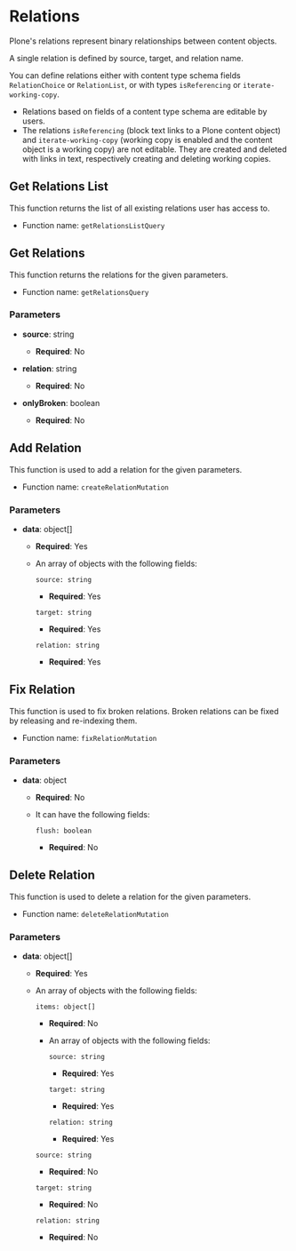 # Relations

Plone's relations represent binary relationships between content objects.

A single relation is defined by source, target, and relation name.

You can define relations either with content type schema fields `RelationChoice` or `RelationList`, or with types `isReferencing` or `iterate-working-copy`.

- Relations based on fields of a content type schema are editable by users.
- The relations `isReferencing` (block text links to a Plone content object) and `iterate-working-copy` (working copy is enabled and the content object is a working copy) are not editable.
  They are created and deleted with links in text, respectively creating and deleting working copies.

## Get Relations List

This function returns the list of all existing relations user has access to.

- Function name: `getRelationsListQuery`

## Get Relations

This function returns the relations for the given parameters.

- Function name: `getRelationsQuery`

### Parameters

- **source**: string

  - **Required**: No

- **relation**: string

  - **Required**: No

- **onlyBroken**: boolean

  - **Required**: No

## Add Relation

This function is used to add a relation for the given parameters.

- Function name: `createRelationMutation`

### Parameters

- **data**: object[]

  - **Required**: Yes
  - An array of objects with the following fields:

    `source: string`

    - **Required**: Yes

    `target: string`

    - **Required**: Yes

    `relation: string`

    - **Required**: Yes

## Fix Relation

This function is used to fix broken relations. Broken relations can be fixed by releasing and re-indexing them.

- Function name: `fixRelationMutation`

### Parameters

- **data**: object

  - **Required**: No
  - It can have the following fields:

    `flush: boolean`

    - **Required**: No

## Delete Relation

This function is used to delete a relation for the given parameters.

- Function name: `deleteRelationMutation`

### Parameters

- **data**: object[]

  - **Required**: Yes
  - An array of objects with the following fields:

    `items: object[]`

    - **Required**: No
    - An array of objects with the following fields:

      `source: string`

      - **Required**: Yes

      `target: string`

      - **Required**: Yes

      `relation: string`

      - **Required**: Yes

    `source: string`

    - **Required**: No

    `target: string`

    - **Required**: No

    `relation: string`

    - **Required**: No
